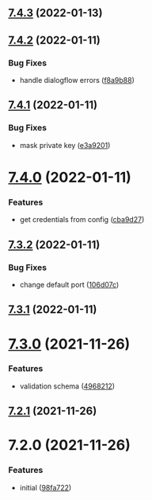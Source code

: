 ## [7.4.3](https://github.com/softwaregroup-bg/ut-port-listen/compare/v7.4.2...v7.4.3) (2022-01-13)



## [7.4.2](https://github.com/softwaregroup-bg/ut-port-listen/compare/v7.4.1...v7.4.2) (2022-01-11)


### Bug Fixes

* handle dialogflow errors ([f8a9b88](https://github.com/softwaregroup-bg/ut-port-listen/commit/f8a9b8865f30e8f0a4264972773a8312b7e6e9e9))



## [7.4.1](https://github.com/softwaregroup-bg/ut-port-listen/compare/v7.4.0...v7.4.1) (2022-01-11)


### Bug Fixes

* mask private key ([e3a9201](https://github.com/softwaregroup-bg/ut-port-listen/commit/e3a92018470a715172df87a6951849b4e8b77274))



# [7.4.0](https://github.com/softwaregroup-bg/ut-port-listen/compare/v7.3.2...v7.4.0) (2022-01-11)


### Features

* get credentials from config ([cba9d27](https://github.com/softwaregroup-bg/ut-port-listen/commit/cba9d27335d261c244078dd26eb38d5a7579d2d4))



## [7.3.2](https://github.com/softwaregroup-bg/ut-port-listen/compare/v7.3.1...v7.3.2) (2022-01-11)


### Bug Fixes

* change default port ([106d07c](https://github.com/softwaregroup-bg/ut-port-listen/commit/106d07cc4a7c9e2d19aaa4fd34fcf840c55cdb11))



## [7.3.1](https://github.com/softwaregroup-bg/ut-port-listen/compare/v7.3.0...v7.3.1) (2022-01-11)



# [7.3.0](https://github.com/softwaregroup-bg/ut-port-listen/compare/v7.2.1...v7.3.0) (2021-11-26)


### Features

* validation schema ([4968212](https://github.com/softwaregroup-bg/ut-port-listen/commit/4968212b5e4b9b2e0b9ee171b0de4990b5f2efae))



## [7.2.1](https://github.com/softwaregroup-bg/ut-port-listen/compare/v7.2.0...v7.2.1) (2021-11-26)



# 7.2.0 (2021-11-26)


### Features

* initial ([98fa722](https://github.com/softwaregroup-bg/ut-port-listen/commit/98fa722d09acae4b8d414a84aae787738dd0b3b3))



